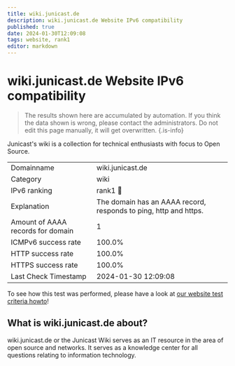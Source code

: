 ```yaml
---
title: wiki.junicast.de
description: wiki.junicast.de Website IPv6 compatibility
published: true
date: 2024-01-30T12:09:08
tags: website, rank1
editor: markdown
---
```


# wiki.junicast.de Website IPv6 compatibility

> The results shown here are accumulated by automation. If you think the data shown is wrong, please contact the administrators. 
> Do not edit this page manually, it will get overwritten.
{.is-info}

Junicast's wiki is a collection for technical enthusiasts with focus to Open Source.


|   |   |
| - | - |
| Domainname | wiki.junicast.de
| Category | wiki |
| IPv6 ranking | rank1 :1st_place_medal: |
| Explanation | The domain has an AAAA record, responds to ping, http and https. |
| Amount of AAAA records for domain | 1 |
| ICMPv6 success rate | 100.0%|
| HTTP success rate | 100.0% |
| HTTPS success rate | 100.0% |
| Last Check Timestamp | 2024-01-30 12:09:08 |

To see how this test was performed, please have a look at [our website test criteria howto](/howto/testcriteria/website)!


## What is wiki.junicast.de about?
wiki.junicast.de or the Junicast Wiki serves as an IT resource in the area of open source and networks. It serves as a knowledge center for all questions relating to information technology.
